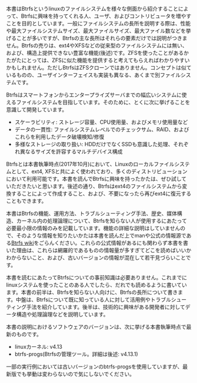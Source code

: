本書はBtrfsというlinuxのファイルシステムを様々な側面から紹介することによって、Btrfsに興味を持ってくれる人、ユーザ、およびコントリビュータを増やすことを目的としています。一般にファイルシステムの長所を説明する際は、性能や最大ファイルシステムサイズ、最大ファイルサイズ、最大ファイル数などを挙げることが多いですが、Btrfsの主な長所はそれらの要素だけでは説明がつきません。Btrfsの売りは、ext4やXFSなどの従来型のファイルシステムには無い、および、構造上提供できない豊富な機能(後述)です。ZFSを使ったことがあるかたがたにとっては、ZFSに似た機能を提供すると考えてもらえればわかりやすいかもしれません。ただしBtrfsはZFSクローンではありません。コンセプトは似ているものの、ユーザインターフェイスも実装も異なる、あくまで別ファイルシステムです。

Btrfsはスマートフォンからエンタープライズサーバまでの幅広いシステムに使えるファイルシステムを目指しています。そのために、とくに次に挙げることを意識して開発しています。

- スケーラビリティ: ストレージ容量、CPU使用量、およびメモリ使用量など
- データの一貫性: ファイルシステムレベルでのチェックサム、RAID、およびこれらを利用したデータ破壊検知/修復
- 多様なストレージの取り扱い: HDDだけでなくSSDも意識した処理、それぞれ異なるサイズを許容するマルチデバイス構成

Btrfsとは本書執筆時点(2017年10月)において、Linuxのローカルファイルシステムとして、ext4, XFSと共によく使われており、多くのディストリビューションにおいて利用可能です。本書を読んでBtrfsに興味を持ったかたは、ぜひ試していただきたいと思います。後述の通り、Btrfsはext4のファイルシステムから変換することによって作成すること、および、不要になったら再びext4に復元することもできます。

本書はBtrfsの機能、運用方法、トラブルシューティング手法、歴史、媒体構造、カーネル内の処理論理について、Btrfsを知らない人が使用するにあたって必要最小限の情報のみを記載しています。機能の詳細な説明はしていませんので、そのような情報を知りたいかたは本書を読んだ上でmanや公式の情報源である[Btrfs wiki](https://btrfs.wiki.kernel.org/index.php/Main_Page)をごらんください。これらの公式情報があるにも関わらず本書を書いた理由は、これらは網羅的であるものの情報量が多すぎてどこを読めばいいかわからないこと、および、古いバージョンの情報が混在して若干見づらいことです。

本書を読むにあたってBtrfsについての事前知識は必要ありません。これまでにlinuxシステムを使ったことのある人でしたら、だれでも読めるように書いています。本書の前半は、Btrfsを知らない人向けに、Btrfsの長所について書きます。中盤は、Btrfsについて既に知っている人に対して活用例やトラブルシューティング手法を紹介しています。後半は、技術的に興味がある開発者に対してデータ構造や処理論理などを説明しています。

本書の説明におけるソフトウェアのバージョンは、次に挙げる本書執筆時点で最新のものです。

- linuxカーネル: v4.13
- btrfs-progs(Btrfsの管理ツール。詳細は後述: v4.13.1)

一部の実行例においては古いバージョンのbtrfs-progsを使用していますが、最新版でも挙動は変わらないので気にしないでください。
